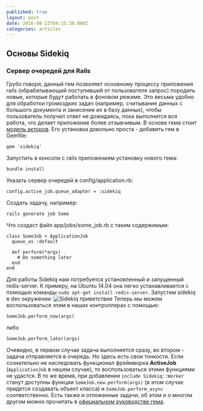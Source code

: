 ```yaml
---
published: true
layout: post
date: 2016-08-23T04:15:39.000Z
categories: articles
---
```

## Основы Sidekiq
### Сервер очередей для Rails
Грубо говоря, данный гем позволяет основному процессу приложения rails (обрабатывающий поступивший от пользователя запрос) породить новые, которые будут работать в фоновом режиме. Это весьма удобно для обработки громоздких задач (например, считывание данных с большого документа и занесение их в базу данных), чтобы пользователь получил ответ не дожидаясь, пока выполнится вся работа, что делает приложение более отзывчивым. В основе гема стоит [модель акторов](https://ru.wikipedia.org/wiki/%D0%9C%D0%BE%D0%B4%D0%B5%D0%BB%D1%8C_%D0%B0%D0%BA%D1%82%D0%BE%D1%80%D0%BE%D0%B2).
Его установка довольно проста - добавить гем в Gemfile:

	gem 'sidekiq'
    
Запустить в консоли с rails приложением установку нового гема:

	bundle install
	
Указать сервер очередей в config/application.rb:

	config.active_job.queue_adapter = :sidekiq
    
Создать задачу, например:

	rails generate job Some

Что создаст файл app/jobs/some_job.rb с таким содержимым:

    class SomeJob < ApplicationJob
      queue_as :default

      def perform(*args)
        # Do something later
      end
    end
Для работы Sidekiq нам потребуется установленный и запущенный redis-server. К примеру, на Ubuntu 14.04 она легко устанавливается с помощью команды `sudo apt-get install redis-server`. Запустим sidekiq в dev окружении:
![Sidekiq приветствие]({{site.baseurl}}//assets/articles/images/sidekiq-start-message.png)
Теперь мы можем воспользоваться этим в наших контроллерах с помощью:
	
    SomeJob.perform_now(args)

  либо

	SomeJob.perform_later(args)
	
Очевидно, в первом случае задача выполняется сразу, во втором - задача отправляется в очередь. 
Но здесь есть свои тонкости. Если сознательно не наследовать функционал фреймворка **ActiveJob** (`ApplicationJob` в нашем случае), то воспользоваться этими функциями не удастся. В то же время, при добавлении  `include Sidekiq::Worker` станут доступны функции `SomeJob.new.perform(args)` (в этом случае придется создавать объект класса) и `SomeJob.perform_async` соответственно. Есть также и отложенные задачи, об этом и о многом другом можно прочитать в [официальном руководстве гема](https://github.com/mperham/sidekiq/wiki/Scheduled-Jobs).